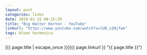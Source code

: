 ```yaml
---
layout: post
categories: links
date: 2019-01-15 00:15:29
title: "Big Walter Horton - YouTube"
linkurl: "https://www.youtube.com/watch?v=lUB_LQ9jfwk"
tags: blues harmonica
---
```

[{{ page.title | escape_once }}]({{ page.linkurl }} "{{ page.title }}")
